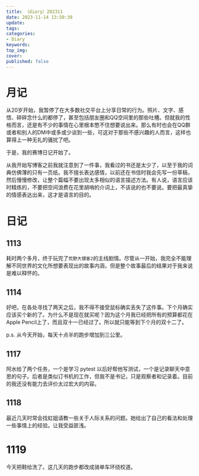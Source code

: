 ```yaml
---
title: （diary）202311
date: 2023-11-14 13:50:39
update:
tags:
categories:
- Diary
keywords:
top_img:
cover:
published: false
---
```

# 月记

从20岁开始，我暂停了在大多数社交平台上分享日常的行为。照片、文字、感悟、碎碎念什么的都停了，甚至包括朋友圈和QQ空间里的那些吐槽。但就我的性格而言，还是有不少的事情在心里根本憋不住想要说出来。那么有时也会在QQ群或者和别人的DM中或多或少谈到一些，可这对于那些不感兴趣的人而言，这样也算得上一种无礼的骚扰了吧。

于是，我的赛博日记开始了。

从我开始写博客之前我就注意到了一件事，我看过的书还是太少了，以至于我的词典仿佛薄的只有一页纸。我不擅长表达感情，以前还在书信时我会先写一份草稿，然后慢慢修改，让整个篇幅不要出现太多相似的语言描述方法。有人说，语言应该时精炼的，不要把空间浪费在花里胡哨的介词上，不该说的也不要说。要把最真挚的情感表达出来，这才是语言的目的。

# 日记

## 1113

耗时两个多月，终于玩完了`荒野大镖客2`的主线剧情。尽管从一开始，我完全不能理解不同世界的文化所想要表现出的故事内涵，但是整个故事最后的结果对于我来说是难以释怀的。

## 1114

好吧，在各处寻找了两天之后，我不得不接受鼠标确实丢失了这件事。下个月确实应该买个新的了。为什么不是现在就买呢？因为这个月我已经把所有的预算都花在Apple Pencil上了，而且双十一已经过了。所以就只能等到下个月的双十二了。

p.s. 从今天开始，每天十点半的跑步增加到三公里。

## 1117

阿水给了两个任务，一个是学习 pytest 以后好帮他写测试，一个是记录聊天中意思的句子。后者是类似订书机的工作，但我不是书记，只是观察者和记录着。目前的我还没有能力去评价太过宏大的内容。

## 1118

最近几天时常会找虹姐请教一些关于人际关系的问题。她给出了自己的看法和处理一些事情上的经验。让我受益匪浅。

# 1119

今天把鞋给洗了。这几天的跑步都改成骑单车环绕校道。